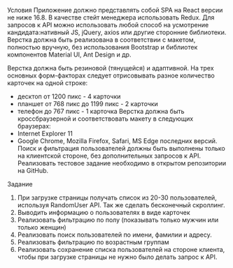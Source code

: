 Условия
Приложение должно представлять собой SPA на React версии не ниже 16.8. В качестве стейт менеджера использовать Redux. Для запросов к API можно использовать любой способ на усмотрение кандидата:нативный JS, jQuery, axios или другие сторонние библиотеки. Верстка должна быть реализована в соответствии с макетом, полностью вручную, без использования Bootstrap и библиотек компонентов Material UI, Ant Design и др.

Верстка должна быть резиновой (тянущейся) и адаптивной. На трех основных форм-факторах следует отрисовывать разное количество карточек на одной строке:
- десктоп от 1200 пикс - 4 карточки
- планшет от 768 пикс до 1199 пикс - 2 карточки
- телефон до 767 пикс - 1 карточка
Верстка должна быть кроссбраузерной и соответствовать макету в следующих браузерах:
- Internet Explorer 11
- Google Chrome, Mozilla Firefox, Safari, MS Edge последних версий. Поиск и фильтрация пользователей должны быть выполнены только на клиентской стороне, без дополнительных запросов к API.
Реализовать тестовое задание необходимо в открытом репозитории на GitHub.

Задание
1. При загрузке страницы получать список из 20-30 пользователей, используя RandomUser API. Так же сделать бесконечный скроллинг. 
2. Выводить информацию о пользователях в виде карточек
3. Реализовать фильтрацию по полу (показывать только мужчин или только женщин)
4. Реализовать поиск пользователей по имени, фамилии и адресу.
5. Реализовать фильтрацию по возрастным группам
6. Реализовать сохранение списка пользователей на стороне клиента, чтобы при загрузке страницы не нужно было делать запрос к API.
